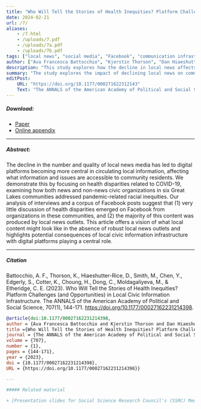 ```yaml
---
title: "Who Will Tell the Stories of Health Inequities? Platform Challenges (and Opportunities) in Local Civic Information Infrastructure"
date: 2024-02-21
url: /7/
aliases: 
    - /7.html
    - /uploads/7.pdf
    - /uploads/7a.pdf
    - /uploads/7b.pdf
tags: ["local news", "social media", "Facebook", "communication infrastructure", "nonprofits", "local communities"]
author: ["Ava Francesca Battocchio", "Kjerstin Thorson", "Dan Hiaeshutter-Rice", "Marisa Smith", "Yingying Chen", "Stephanie Edgerly", "Kelley Cotter", "Hyesun Choung", "Chuqing Dong", "Moldir Moldagaliyeva", "Christopher E. Etheridge"]
description: "This study explores how the decline in local news affects information accessibility about COVID-19 health disparities. Analyzing interviews and Facebook posts from six Great Lakes communities, it finds limited health disparity discussion, mostly generated by local news outlets, highlighting the role of digital platforms in local civic information."
summary: "The study explores the impact of declining local news on community information access, focusing on COVID-19 health disparities. It shows limited discussion on Facebook, mostly from local news outlets."
editPost:
    URL: "https://doi.org/10.1177/000271622312143"
    Text: "The ANNALS of the American Academy of Political and Social Science"
---
```


##### Download:

- [Paper](/7.pdf)
- [Online appendix](/7a.pdf)

---

##### Abstract:

The decline in the number and quality of local news media has led to digital platforms becoming more central in circulating local information, affecting what information and issues are accessible to community residents. We demonstrate this by focusing on health disparities related to COVID-19, examining how both news and non-news civic organizations in six Great Lakes communities addressed pandemic-related racial inequities. Our analysis of interviews and a corpus of Facebook posts suggest that (1) very little discussion of health disparities emerged on Facebook from organizations in these communities, and (2) the majority of this content was produced by local news outlets. This article offers a vision of what local content might look like in the absence of robust local news outlets and highlights potential consequences of local civic information infrastructure with digital platforms playing a central role.

---

##### Citation

Battocchio, A. F., Thorson, K., Hiaeshutter-Rice, D., Smith, M., Chen, Y., Edgerly, S., Cotter, K., Choung, H., Dong, C., Moldagaliyeva, M., & Etheridge, C. E. (2023). Who Will Tell the Stories of Health Inequities? Platform Challenges (and Opportunities) in Local Civic Information Infrastructure. The ANNALS of the American Academy of Political and Social Science, 707(1), 144-171. https://doi.org/10.1177/00027162231214398.

```BibTeX
@article{doi:10.1177/00027162231214398,
author = {Ava Francesca Battocchio and Kjerstin Thorson and Dan Hiaeshutter-Rice and Marisa Smith and Yingying Chen and Stephanie Edgerly and Kelley Cotter and Hyesun Choung and Chuqing Dong and Moldir Moldagaliyeva and Christopher E. Etheridge},
title ={Who Will Tell the Stories of Health Inequities? Platform Challenges (and Opportunities) in Local Civic Information Infrastructure},
journal = {The ANNALS of the American Academy of Political and Social Science},
volume = {707},
number = {1},
pages = {144-171},
year = {2023},
doi = {10.1177/00027162231214398},
URL = {https://doi.org/10.1177/00027162231214398}}

---

##### Related material

+ [Presentation slides for Social Science Research Council's (SSRC) Media & Democracy program's workshop on Media Policy for an Informed Citizenry: Revisiting The Information Needs of Communities in a Time of Democratic Crisis](/7b.pdf)